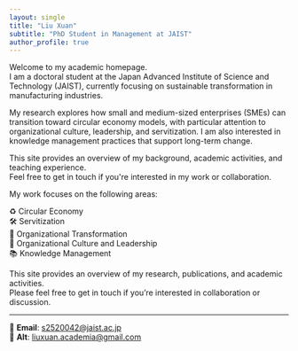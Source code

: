 ```yaml
---
layout: single
title: "Liu Xuan"
subtitle: "PhD Student in Management at JAIST"
author_profile: true
---
```


Welcome to my academic homepage.  
I am a doctoral student at the Japan Advanced Institute of Science and Technology (JAIST), currently focusing on sustainable transformation in manufacturing industries.

My research explores how small and medium-sized enterprises (SMEs) can transition toward circular economy models, with particular attention to organizational culture, leadership, and servitization. I am also interested in knowledge management practices that support long-term change.

This site provides an overview of my background, academic activities, and teaching experience.  
Feel free to get in touch if you're interested in my work or collaboration.

My work focuses on the following areas:

♻️ Circular Economy  
🛠️ Servitization  
🔄 Organizational Transformation  
🧭 Organizational Culture and Leadership  
📚 Knowledge Management  

This site provides an overview of my research, publications, and academic activities.  
Please feel free to get in touch if you’re interested in collaboration or discussion.

---

📧 **Email**: s2520042@jaist.ac.jp  
📨 **Alt**: liuxuan.academia@gmail.com

